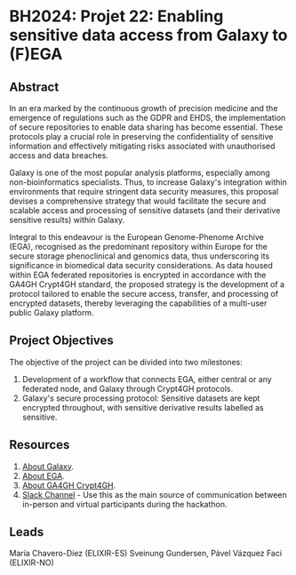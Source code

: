 # BH2024: Projet 22: Enabling sensitive data access from Galaxy to (F)EGA

## Abstract

In an era marked by the continuous growth of precision medicine and the emergence of regulations such as the GDPR and EHDS, the implementation of secure repositories to enable data sharing has become essential. These protocols play a crucial role in preserving the confidentiality of sensitive information and effectively mitigating risks associated with unauthorised access and data breaches.

Galaxy is one of the most popular analysis platforms, especially among non-bioinformatics specialists. Thus, to increase Galaxy's integration within environments that require stringent data security measures, this proposal devises a comprehensive strategy that would facilitate the secure and scalable access and processing of sensitive datasets (and their derivative sensitive results) within Galaxy.

Integral to this endeavour is the European Genome-Phenome Archive (EGA), recognised as the predominant repository within Europe for the secure storage phenoclinical and genomics data, thus underscoring its significance in biomedical data security considerations. As data housed within EGA federated repositories is encrypted in accordance with the GA4GH Crypt4GH standard, the proposed strategy is the development of a protocol tailored to enable the secure access, transfer, and processing of encrypted datasets, thereby leveraging the capabilities of a multi-user public Galaxy platform.

## Project Objectives

The objective of the project can be divided into two milestones: 
1. Development of a workflow that connects EGA, either central or any federated node, and Galaxy through Crypt4GH protocols.
2. Galaxy's secure processing protocol: Sensitive datasets are kept encrypted throughout, with sensitive derivative results labelled as sensitive.

## Resources

1. [About Galaxy](https://docs.galaxyproject.org/en/master/).
2. [About EGA](https://localega.readthedocs.io/en/latest/).
3. [About GA4GH Crypt4GH](https://crypt4gh.readthedocs.io/en/latest/).
4. [Slack Channel](https://biohackeu.slack.com/archives/C07NBGJKE0Z) - Use this as the main source of communication between in-person and virtual participants during the hackathon.

## Leads

María Chavero-Díez (ELIXIR-ES) Sveinung Gundersen, Pável Vázquez Faci (ELIXIR-NO)
